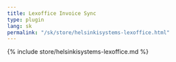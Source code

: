 ```yaml
---
title: Lexoffice Invoice Sync
type: plugin
lang: sk
permalink: "/sk/store/helsinkisystems-lexoffice.html"
---
```


{% include store/helsinkisystems-lexoffice.md %}
